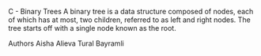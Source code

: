 C - Binary Trees
A binary tree is a data structure composed of nodes, each of which has at most, two children, referred to as left and right nodes. The tree starts off with a single node known as the root.

Authors
Aisha Alieva
Tural Bayramli
